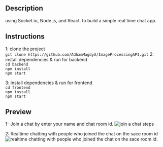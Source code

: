 ## Description
using Socket.io, Node.js, and React. to build a simple real time chat app.


## Instructions
1: clone the project<br>
`git clone https://github.com/AdhamMagdyA/ImageProcessingAPI.git`
2: install dependencies & run for backend <br>
`cd backend`<br>
`npm install`<br>
`npm start`<br>

3: install dependencies & run for frontend<br>
`cd frontend`<br>
`npm install`<br>
`npm start`<br>

## Preview
1- Join a chat by enter your name and chat room id.
<img src="https://lh3.googleusercontent.com/fife/AAbDypAFsUSv1DM9-ItcxBqGCDvjktoOhm4E9h6OGfUCrEHlXz9guWpCRhVoKoOmbGWVAXYnKIMhmmF9YbjDsEwrz2oVe8qmar9pbcMQpQkwG_EEUkzzsTW3232dmU7ZXCv-CZ2MX6OsYHHAxsNT2a02UCzYOscAf7w27IGRBjSwpNCADSWsdsMVu0p9SkBVg4T8qqMcpnVpnV0q-rOPA8Ii_NSdsxvk3ur8c4AeceKwmgaBEuCeXfJzp4gP0lpUad2hYHOS1FUFDLVRgZba9JJ2Weu9w1ZfKogCZNoBATantqCGKgkl3La_5hcKLWcGzfQDS87SIVA1GwhCJD59P_b82xMqeNJcvOwYy9TNy0Mk5gXyXvvN87O9LijG8Dn_EM1HfYO3z3bLWxILwxEuqh8SuZ9tLklRtlA_bPJZ2uGSFfg9HMbkGMpDUIPtGeo0TnvprQGUwJfM4_SIRLPZsKXuU6LUDtmVbaEB5DKh74zW7B7vMOJl9fuaQE9rar_91QQ7YGpXZ2B8H_geXvXPbTd9sy3XbihAGVaDt_lalRbXBPDvdqjm1VpaSnb6QQkZQfwd8PchSs7aizylK9reJ-OiVsEi-2QuEFiaFMyIyT9sVoHf15Uc5tOraTYRIrVDl8kMU8tEVhwrsTCU5fvzCncIPOuwOAxXqKKIU3wlMJustSySXaePFFlQESTbptZ-v4aW9l-2GrEKMUV3lO5Y0192vVgDrV5p7Ywa6UnaOtMtb2VmJh3XXIUbLsjWsPMYo6R7ohWSn4yApkPjnoVWIvIZTd8Vrx5X_0L-ao_ohj5ADZWS3czimwJgj7iE3_6m1HjD5x8SReyfsRoiUI7XQukaRX_riXw0LOtAdYZoy52gx3dDV4kfLXRicUBxoqWosQ3ODqS0il7J7mBdZYWydNXoNYJDZLA6VI8reg-PNr9SCT8jpbd1AZdf8PkmPjbAChc74P5mTiNdYMR-Z8qc96unEZhiEeDvWtcFbdaIII9Mhi7njY7zAJim6O5H_OpZCHpvrTGqIS2fKKANUIdYpAjylmWQke7Sclw0EfiBpwW1ra3FmOs-JzfuJLBrrpClVI6yLaMnZ7YrFJJX2PxqYJbJ38nm8O8mcAbDB7_5q3Qzo05tCwLojNZIvkbkXNW7XbDak87cCPeor1ZmOYaLI-SmWKo7pRtqm9knVxkWYsVcWm0R-7BNUVQ9ueKF7w1m5Ut7zEWnRN1Mj5Gz9fx1K73IiWQgXCJRrFw-yZ2EoEpg6AXtxoBts5EMLc97_AavHQQlUaakxDqjE4Y_9rCntSPWtoMPaW4mlN5XY9ODkDY3-89tRyYNolJOsRIYKtZyCDAaJhGgkAilHSAxhTvT54dQQVXgV8sk13f19JjhA6f-wB_QgTJcdzmI4OUQ32A1FzIrjbKRPD5IG_jNhUXdMNHluS3wJWNSlDL7hQQtQuUvObclQBcz6x4PZoo30EtP8069AlhltIlQz-EB9l1zGyWChEX_xaAY1XTYBeArmoDEnoxySsvR1G4IrA2z40Vm=w1920-h891" alt="join a chat steps"/>

2: Realtime chatting with people who joined the chat on the sace room id
<img src="[realtime chatting with people who joined the chat on the sace room id.](https://lh3.googleusercontent.com/fife/AAbDypC5K3mnV2mg602GFwtYDMSxoa2VmoyBq1W-uAJkMEak3ms8P9bNLlH2LHi3TC0gqbsUkI-MorxGiLS0F8J4YBDtAGukh1xjB0kMl27rOLcDB4xNZ_U3jWTaV3z37S0QsRw_jN2CYRD8ddkVWmPaNoBnxB9qcMZyZ3UafkdbKlrVl3Qx0J3uu1ddAkXwiyeniOh1q5FfOv0shwaLaPruvxIXW6XMM9hL7mIDhGC4ijW_zi2xsPDfjPhUjQYAb8AiG4swGGfsPOLnebDofXCMiwGOPe_E2FPQ-DHslfpjzFPtH7_w6iA2cdmANLwbAFxyOiOdLu-M6v0kJKzmvIThsgLaEyFEG-fk8nak8st4yYvdsSI1bFCuhhYevV2RR3c_yD9-YCnlPb4h7LKPI8lI4fP1SMv3DN3SNJVeOlNU9LlvQIqllDWc0vvT1ivf73EAbdCGi2hUs-eMYEbsjupcs_M0KFr9Ld_QunIHVW-4soUYPbk8upgDeYzfZ7z0KAcG3QflateY0LKUuxMgG2ig2DWv2HzjsC-K8MhXjJnOuTiMMARnhK6yqkztlhbGgLPqeZi8uCAo-45Hk3UCEZRcUpiWR1M-s1cSFdfRrorS6XINVnCLTkmYPr5L-usd_LXG-b4ATDuRUpr3a24nXWfla7lCr0LlRUQZf0WAWh5kjR5KYcpKyAzGL34Wu3o3lAaxSFWzq60hQliDknY_w2w180_QVJ0_QX_6gO4q2d7wyHInjEE9cN3Q3xtB32zv9ObSwxGqksOIVx8dETSap5AJSiFfOaxgPQUhejdkdQvcT8FRwEYwwJNf8dut4hosbvllanI2t0TuvgvMfW9nP9pS_BoOWaOJy6eABAokCMqTduWoW7elL1DBirMOr_WTj9PZZZnYVDXGSHe21xLqdOhiSCQFHcPN62cYQv3j_3rDE5hu4izYTDa-OKqNx2v0WJqCxc8-jTaqZVPDQqTs_M80913uGYDnAHcJQ19DOJxJGbvL0ha7VWbRe_TmGtp7Ng17VUHyinj-dfwG6AubcCa9fTW27TnV_U8xW2_ac_r3ZLFQTD7koXgOP-6y2i_HflpNybp4u5MiHL7FUcuQ2XQ1amY3Q3rdeGbtihPFqoLDH9KmMo1k9r2Xxkl5YVflxuytIzbG7fE8SEooxusw-hjy9LfxmRQgboq_a5-K8qIx3xs9exsf3XWsLW1BXmlVSeijjz6rirc9sfRS8kHIi8N0EKXRZvVk83p1rLbEo8IdQlSmCC05H8iCfsGbgjNk2jfhIDzKgaepA-mEmxmJlLtq41QEaEM195SHRsJ5Z4wH7C5vTnjWuNQl4Q2mcoXCMH8IPdiFdWfiby2f1bBLvxOYYJDtNin4IT96pEwVEIqymY4Bn_pnaeJPLkTIkRhAAZBXguPx4kKw_1aL_AW0I_Lkyrs-CmD9HiaSgICDrGcTS3I9ST215EjfNw64IczZoT1wtGVpPzeTKnjoActw5orXBxoxmS2J6A9E6-SXEY28vrrQtHrvsxTkrCWy2Cc8=w1920-h476)" alt="realtime chatting with people who joined the chat on the sace room id."/>

